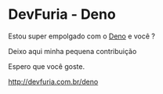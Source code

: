 # DevFuria - Deno

Estou super empolgado com o [Deno](https://deno.land/) e você ?

Deixo aqui minha pequena contribuição

Espero que você goste.

http://devfuria.com.br/deno
